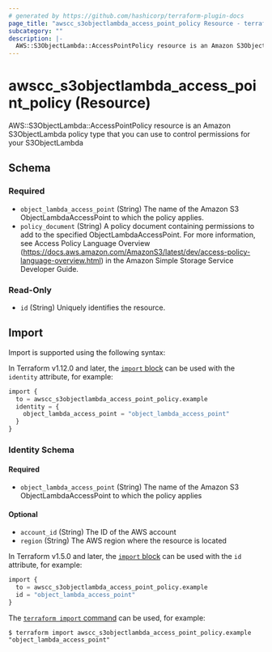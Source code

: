 ```yaml
---
# generated by https://github.com/hashicorp/terraform-plugin-docs
page_title: "awscc_s3objectlambda_access_point_policy Resource - terraform-provider-awscc"
subcategory: ""
description: |-
  AWS::S3ObjectLambda::AccessPointPolicy resource is an Amazon S3ObjectLambda policy type that you can use to control permissions for your S3ObjectLambda
---
```


# awscc_s3objectlambda_access_point_policy (Resource)

AWS::S3ObjectLambda::AccessPointPolicy resource is an Amazon S3ObjectLambda policy type that you can use to control permissions for your S3ObjectLambda



<!-- schema generated by tfplugindocs -->
## Schema

### Required

- `object_lambda_access_point` (String) The name of the Amazon S3 ObjectLambdaAccessPoint to which the policy applies.
- `policy_document` (String) A policy document containing permissions to add to the specified ObjectLambdaAccessPoint. For more information, see Access Policy Language Overview (https://docs.aws.amazon.com/AmazonS3/latest/dev/access-policy-language-overview.html) in the Amazon Simple Storage Service Developer Guide.

### Read-Only

- `id` (String) Uniquely identifies the resource.

## Import

Import is supported using the following syntax:

In Terraform v1.12.0 and later, the [`import` block](https://developer.hashicorp.com/terraform/language/import) can be used with the `identity` attribute, for example:

```terraform
import {
  to = awscc_s3objectlambda_access_point_policy.example
  identity = {
    object_lambda_access_point = "object_lambda_access_point"
  }
}
```

<!-- schema generated by tfplugindocs -->
### Identity Schema

#### Required

- `object_lambda_access_point` (String) The name of the Amazon S3 ObjectLambdaAccessPoint to which the policy applies

#### Optional

- `account_id` (String) The ID of the AWS account
- `region` (String) The AWS region where the resource is located

In Terraform v1.5.0 and later, the [`import` block](https://developer.hashicorp.com/terraform/language/import) can be used with the `id` attribute, for example:

```terraform
import {
  to = awscc_s3objectlambda_access_point_policy.example
  id = "object_lambda_access_point"
}
```

The [`terraform import` command](https://developer.hashicorp.com/terraform/cli/commands/import) can be used, for example:

```shell
$ terraform import awscc_s3objectlambda_access_point_policy.example "object_lambda_access_point"
```
